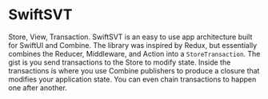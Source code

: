 # SwiftSVT

Store, View, Transaction. SwiftSVT is an easy to use app architecture built for SwiftUI and Combine. The library was inspired by Redux, but essentially combines the Reducer, Middleware, and Action into a `StoreTransaction`. The gist is you send transactions to the Store to modify state. Inside the transactions is where you use Combine publishers to produce a closure that modifies your application state. You can even chain transactions to happen one after another.
